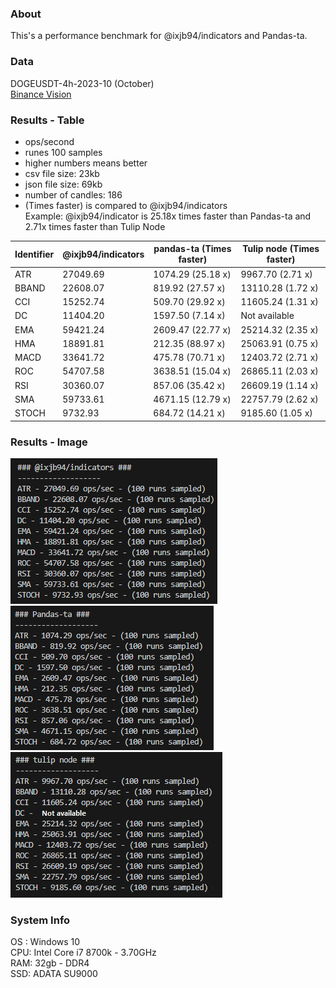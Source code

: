 ### About
This's a performance benchmark for @ixjb94/indicators and Pandas-ta.

### Data
DOGEUSDT-4h-2023-10 (October)    
[Binance Vision](https://data.binance.vision/data/futures/um/monthly/klines/DOGEUSDT/4h/ "Binance Vision")     

### Results - Table
- ops/second    
- runes 100 samples    
- higher numbers means better    
- csv file size: 23kb    
- json file size: 69kb    
- number of candles: 186    
- (Times faster) is compared to @ixjb94/indicators    
    Example: @ixjb94/indicator is 25.18x times faster than Pandas-ta and 2.71x times faster than Tulip Node

| Identifier    | @ixjb94/indicators        | pandas-ta (Times faster)  | Tulip node (Times faster) |
| ------------- | --------------------------| --------------------------|---------------------------|
| ATR           | 27049.69                  | 1074.29 (25.18 x)         | 9967.70 (2.71 x)          |
| BBAND         | 22608.07                  | 819.92  (27.57 x)         | 13110.28 (1.72 x)         |
| CCI           | 15252.74                  | 509.70  (29.92 x)         | 11605.24 (1.31 x)         |
| DC            | 11404.20                  | 1597.50 (7.14 x)          | Not available             |
| EMA           | 59421.24                  | 2609.47 (22.77 x)         | 25214.32 (2.35 x)         |
| HMA           | 18891.81                  | 212.35  (88.97 x)         | 25063.91 (0.75 x)         |
| MACD          | 33641.72                  | 475.78  (70.71 x)         | 12403.72 (2.71 x)         |
| ROC           | 54707.58                  | 3638.51 (15.04 x)         | 26865.11 (2.03 x)         |
| RSI           | 30360.07                  | 857.06  (35.42 x)         | 26609.19 (1.14 x)         |
| SMA           | 59733.61                  | 4671.15 (12.79 x)         | 22757.79 (2.62 x)         |
| STOCH         | 9732.93                   | 684.72  (14.21 x)         | 9185.60 (1.05 x)          |

### Results - Image
![ixjb94](https://raw.githubusercontent.com/ixjb94/indicators-benchmark/master/images/ixjb94.png "ixjb94")    
![pandas-ta](https://raw.githubusercontent.com/ixjb94/indicators-benchmark/master/images/pandas-ta.png "pandas-ta")    
![tulipnode](https://raw.githubusercontent.com/ixjb94/indicators-benchmark/master/images/tulipnode.png "tulipnode")    

### System Info
OS : Windows 10    
CPU: Intel Core i7 8700k - 3.70GHz    
RAM: 32gb - DDR4    
SSD: ADATA SU9000    